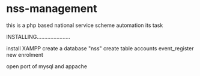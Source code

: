 # nss-management
this is a php based national service scheme automation its task

INSTALLING......................

install XAMPP 
create a database "nss"
create table 
        accounts
        event_register
        new enrolment
        
        
 open port of mysql and appache 
 
        
        
        
